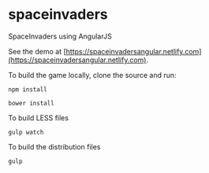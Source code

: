 # spaceinvaders
SpaceInvaders using AngularJS

See the demo at [https://spaceinvadersangular.netlify.com](https://spaceinvadersangular.netlify.com).

To build the game locally, clone the source and run:
```
npm install 

bower install
```

To build LESS files
```
gulp watch
```

To build the distribution files
```
gulp
```
